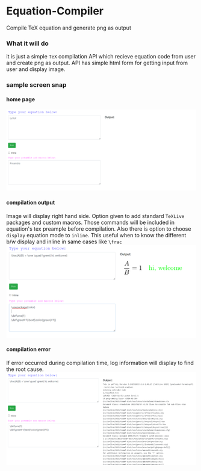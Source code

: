 # Equation-Compiler
Compile TeX equation and generate png as output

### What it will do
it is just a simple `TeX` compilation API which recieve equation code from user and create png as output.
API has simple html form for getting input from user and display image.

### sample screen snap
#### home page
![equation form](./examples/homescreen.png)

#### compilation output
Image will display right hand side. Option given to add standard `TeXLive` packages and custom macros. Those commands will be included in equation's tex preample before compilation. Also there is option to choose `display` equation mode to `inline`. This useful when to know the different b/w display and inline in same cases like `\frac`
![equation form](./examples/compile_output.png)

#### compilation error
If error occurred during compilation time, log information will display to find the root cause.
![equation form](./examples/compile_error.png)

